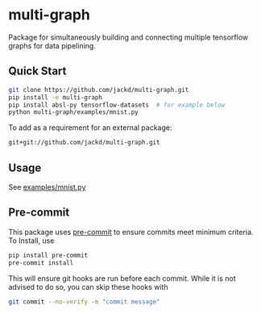 # multi-graph

Package for simultaneously building and connecting multiple tensorflow graphs for data pipelining.

## Quick Start

```bash
git clone https://github.com/jackd/multi-graph.git
pip install -e multi-graph
pip install absl-py tensorflow-datasets  # for example below
python multi-graph/examples/mnist.py
```

To add as a requirement for an external package:

```txt
git+git://github.com/jackd/multi-graph.git
```

## Usage

See [examples/mnist.py](examples/mnist.py)

## Pre-commit

This package uses [pre-commit](https://pre-commit.com/) to ensure commits meet minimum criteria. To Install, use

```bash
pip install pre-commit
pre-commit install
```

This will ensure git hooks are run before each commit. While it is not advised to do so, you can skip these hooks with

```bash
git commit --no-verify -m "commit message"
```
